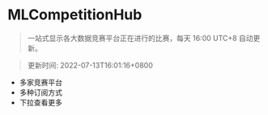 # MLCompetitionHub

> 一站式显示各大数据竞赛平台正在进行的比赛，每天 16:00 UTC+8 自动更新。
  
> 更新时间: 2022-07-13T16:01:16+0800 

* 多家竞赛平台
* 多种订阅方式
* 下拉查看更多